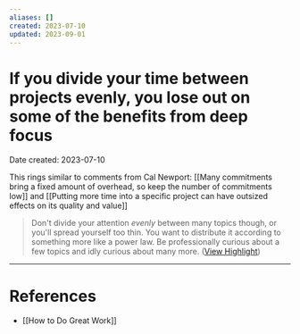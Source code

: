 ```yaml
---
aliases: []
created: 2023-07-10
updated: 2023-09-01
---
```


# If you divide your time between projects evenly, you lose out on some of the benefits from deep focus
Date created: 2023-07-10

This rings similar to comments from Cal Newport: [[Many commitments bring a fixed amount of overhead, so keep the number of commitments low]] and [[Putting more time into a specific project can have outsized effects on its quality and value]]

> Don't divide your attention *evenly* between many topics though, or you'll spread yourself too thin. You want to distribute it according to something more like a power law. Be professionally curious about a few topics and idly curious about many more. ([View Highlight](https://read.readwise.io/read/01h4r2tkw457ged7a1y6kpgn86))

---
# References
* [[How to Do Great Work]]